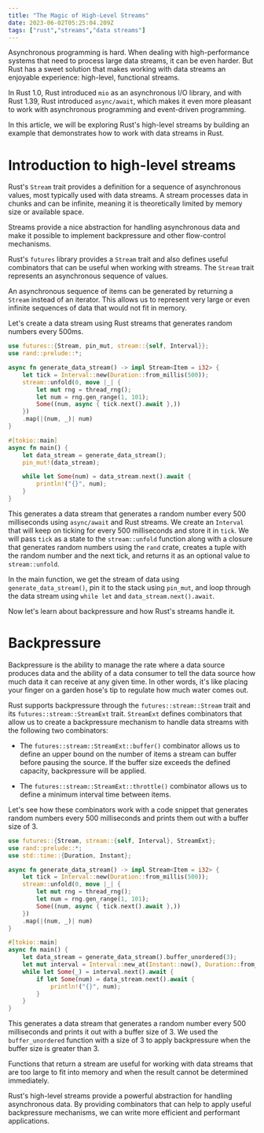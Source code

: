 ```yaml
---
title: "The Magic of High-Level Streams"
date: 2023-06-02T05:25:04.209Z
tags: ["rust","streams","data streams"]
---
```



Asynchronous programming is hard. When dealing with high-performance systems that need to process large data streams, it can be even harder. But Rust has a sweet solution that makes working with data streams an enjoyable experience: high-level, functional streams.

In Rust 1.0, Rust introduced `mio` as an asynchronous I/O library, and with Rust 1.39, Rust introduced `async/await`, which makes it even more pleasant to work with asynchronous programming and event-driven programming.

In this article, we will be exploring Rust's high-level streams by building an example that demonstrates how to work with data streams in Rust.

# Introduction to high-level streams

Rust's `Stream` trait provides a definition for a sequence of asynchronous values, most typically used with data streams. A stream processes data in chunks and can be infinite, meaning it is theoretically limited by memory size or available space.

Streams provide a nice abstraction for handling asynchronous data and make it possible to implement backpressure and other flow-control mechanisms.

Rust's `futures` library provides a `Stream` trait and also defines useful combinators that can be useful when working with streams. The `Stream` trait represents an asynchronous sequence of values.

An asynchronous sequence of items can be generated by returning a `Stream` instead of an iterator. This allows us to represent very large or even infinite sequences of data that would not fit in memory.

Let's create a data stream using Rust streams that generates random numbers every 500ms.

```rust
use futures::{Stream, pin_mut, stream::{self, Interval}};
use rand::prelude::*;

async fn generate_data_stream() -> impl Stream<Item = i32> {
    let tick = Interval::new(Duration::from_millis(500));
    stream::unfold(0, move |_| {
        let mut rng = thread_rng();
        let num = rng.gen_range(1, 101);
        Some((num, async { tick.next().await },))
    })
    .map(|(num, _)| num)
}

#[tokio::main]
async fn main() {
    let data_stream = generate_data_stream();
    pin_mut!(data_stream);

    while let Some(num) = data_stream.next().await {
        println!("{}", num);
    }
}
```

This generates a data stream that generates a random number every 500 milliseconds using `async/await` and Rust streams. We create an `Interval` that will keep on ticking for every 500 milliseconds and store it in `tick`. We will pass `tick` as a state to the `stream::unfold` function along with a closure that generates random numbers using the `rand` crate, creates a tuple with the random number and the next tick, and returns it as an optional value to `stream::unfold`.

In the main function, we get the stream of data using `generate_data_stream()`, pin it to the stack using `pin_mut`, and loop through the data stream using `while let` and `data_stream.next().await`.

Now let's learn about backpressure and how Rust's streams handle it.

# Backpressure

Backpressure is the ability to manage the rate where a data source produces data and the ability of a data consumer to tell the data source how much data it can receive at any given time. In other words, it's like placing your finger on a garden hose's tip to regulate how much water comes out.

Rust supports backpressure through the `futures::stream::Stream` trait and its `futures::stream::StreamExt` trait. `StreamExt` defines combinators that allow us to create a backpressure mechanism to handle data streams with the following two combinators:

- The `futures::stream::StreamExt::buffer()` combinator allows us to define an upper bound on the number of items a stream can buffer before pausing the source. If the buffer size exceeds the defined capacity, backpressure will be applied.

- The `futures::stream::StreamExt::throttle()` combinator allows us to define a minimum interval time between items.

Let's see how these combinators work with a code snippet that generates random numbers every 500 milliseconds and prints them out with a buffer size of 3.

```rust
use futures::{Stream, stream::{self, Interval}, StreamExt};
use rand::prelude::*;
use std::time::{Duration, Instant};

async fn generate_data_stream() -> impl Stream<Item = i32> {
    let tick = Interval::new(Duration::from_millis(500));
    stream::unfold(0, move |_| {
        let mut rng = thread_rng();
        let num = rng.gen_range(1, 101);
        Some((num, async { tick.next().await },))
    })
    .map(|(num, _)| num)
}

#[tokio::main]
async fn main() {
    let data_stream = generate_data_stream().buffer_unordered(3);
    let mut interval = Interval::new_at(Instant::now(), Duration::from_secs(1));
    while let Some(_) = interval.next().await {
        if let Some(num) = data_stream.next().await {
            println!("{}", num);
        }
    }
}
```

This generates a data stream that generates a random number every 500 milliseconds and prints it out with a buffer size of 3. We used the `buffer_unordered` function with a size of 3 to apply backpressure when the buffer size is greater than 3.

Functions that return a stream are useful for working with data streams that are too large to fit into memory and when the result cannot be determined immediately.

Rust's high-level streams provide a powerful abstraction for handling asynchronous data. By providing combinators that can help to apply useful backpressure mechanisms, we can write more efficient and performant applications.